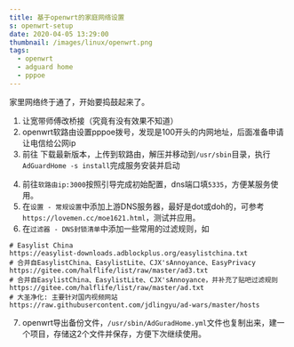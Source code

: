 ```yaml
---
title: 基于openwrt的家庭网络设置
s: openwrt-setup
date: 2020-04-05 13:29:00
thumbnail: /images/linux/openwrt.png
tags:
  - openwrt
  - adguard home
  - pppoe
---
```


家里网络终于通了，开始要捣鼓起来了。
1. 让宽带师傅改桥接（究竟有没有效果不知道）
2. openwrt软路由设置pppoe拨号，发现是100开头的内网地址，后面准备申请让电信给公网ip
3. 前往 [](https://github.com/AdguardTeam/AdGuardHome/releases) 下载最新版本，上传到软路由，解压并移动到`/usr/sbin`目录，执行`AdGuardHome -s install`完成服务安装并启动
<!-- more -->
4. 前往`软路由ip:3000`按照引导完成初始配置，dns端口填`5335`，方便某服务使用。
5. 在`设置 - 常规设置`中添加上游DNS服务器，最好是dot或doh的，可参考`https://lovemen.cc/moe1621.html`，测试并应用。
6. 在`过滤器 - DNS封锁清单`中添加一些常用的过滤规则，如
  ```
  # Easylist China
  https://easylist-downloads.adblockplus.org/easylistchina.txt
  # 合并自EasylistChina、EasylistLite、CJX'sAnnoyance、EasyPrivacy
  https://gitee.com/halflife/list/raw/master/ad3.txt
  # 合并自EasylistChina、EasylistLite、CJX'sAnnoyance，并补充了贴吧过滤规则
  https://gitee.com/halflife/list/raw/master/ad.txt
  # 大圣净化: 主要针对国内视频网站
  https://raw.githubusercontent.com/jdlingyu/ad-wars/master/hosts
  ```
7. openwrt导出备份文件，`/usr/sbin/AdGuradHome.yml`文件也复制出来，建一个项目，存储这2个文件并保存，方便下次继续使用。
